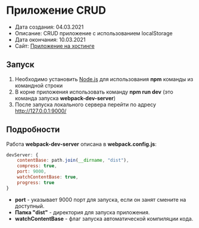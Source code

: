 # Приложение CRUD
- Дата создания:  04.03.2021
- Описание:       CRUD приложение с использованием localStorage
- Дата окончания: 10.03.2021
- Сайт:           [Приложение на хостинге](http://crudapp.zzz.com.ua/dist/)

## Запуск
1. Необходимо установить [Node.js](https://nodejs.org/en/download/) для использования __npm__ команды из командной строки
2. В корне приложения использовать команду __npm run dev__ (это команда запуска __webpack-dev-server__)
3. После запуска локального сервера перейти по адресу http://127.0.0.1:9000/

## Подробности
Работа __webpack-dev-server__ описана в __webpack.config.js__:
```js
devServer: {
    contentBase: path.join(__dirname, "dist"),
    compress: true,
    port: 9000,
    watchContentBase: true,
    progress: true
}
```
- __port__ - указывает 9000 порт для запуска, если он занят смените на доступный.
- __Папка "dist"__ - директория для запуска приложения.
- __watchContentBase__ - флаг запуска автоматической компиляции кода.